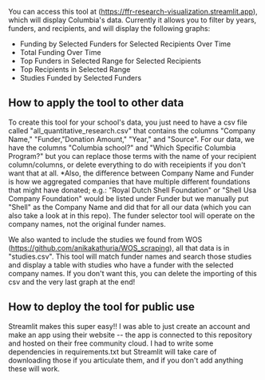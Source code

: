 You can access this tool at (https://ffr-research-visualization.streamlit.app), which will display Columbia's data. Currently it allows you to filter by
years, funders, and recipients, and will display the following graphs:
- Funding by Selected Funders for Selected Recipients Over Time
- Total Funding Over Time
- Top Funders in Selected Range for Selected Recipients
- Top Recipients in Selected Range
- Studies Funded by Selected Funders

## How to apply the tool to other data

To create this tool for your school's data, you just need to have a csv file called "all_quantitative_research.csv" that contains the columns 
"Company Name," "Funder,"Donation Amount," "Year," and "Source". For our data, we have the columns "Columbia school?" and "Which Specific Columbia Program?" but you can
replace those terms with the name of your recipient column/columns, or delete everything to do with receipients if you don't want that at all. 
*Also, the difference between Company Name and Funder is how we aggregated companies that have multiple different foundations that might have donated;
e.g.: "Royal Dutch Shell Foundation" or "Shell Usa Company Foundation" would be listed under Funder but we manually put "Shell" as the Company Name and 
did that for all our data (which you can also take a look at in this repo). The funder selector tool will operate on the company names, not the original funder names. 

We also wanted to include the studies we found from WOS (https://github.com/anikakathuria/WOS_scraping), all that data is in "studies.csv". This tool will
match funder names and search those studies and display a table with studies who have a funder with the selected company names. If you don't want this, you can delete
the importing of this csv and the very last graph at the end!

## How to deploy the tool for public use

Streamlit makes this super easy!! I was able to just create an account and make an app using their website -- the app is connected to this repository
and hosted on their free community cloud. I had to write some dependencies in requirements.txt but Streamlit will take care of downloading those if you articulate them, 
and if you don't add anything these will work.  

